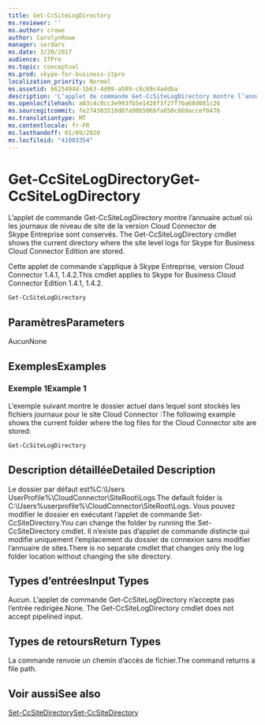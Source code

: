 ```yaml
---
title: Get-CcSiteLogDirectory
ms.reviewer: ''
ms.author: crowe
author: CarolynRowe
manager: serdars
ms.date: 3/20/2017
audience: ITPro
ms.topic: conceptual
ms.prod: skype-for-business-itpro
localization_priority: Normal
ms.assetid: 6625494d-1b63-4d99-a589-c8c69c4addba
description: 'L’applet de commande Get-CcSiteLogDirectory montre l’annuaire actuel où les journaux de niveau de site de la version Cloud Connector de Skype Entreprise sont conservés. '
ms.openlocfilehash: a03c4c0cc3e993fb5e1426f3f27f76a68d081c26
ms.sourcegitcommit: fe274303510d07a90b506bfa050c669accef0476
ms.translationtype: MT
ms.contentlocale: fr-FR
ms.lasthandoff: 01/09/2020
ms.locfileid: "41003354"
---
```

# <a name="get-ccsitelogdirectory"></a><span data-ttu-id="d7dc8-103">Get-CcSiteLogDirectory</span><span class="sxs-lookup"><span data-stu-id="d7dc8-103">Get-CcSiteLogDirectory</span></span>
 
<span data-ttu-id="d7dc8-104">L’applet de commande Get-CcSiteLogDirectory montre l’annuaire actuel où les journaux de niveau de site de la version Cloud Connector de Skype Entreprise sont conservés. </span><span class="sxs-lookup"><span data-stu-id="d7dc8-104">The Get-CcSiteLogDirectory cmdlet shows the current directory where the site level logs for Skype for Business Cloud Connector Edition are stored.</span></span> 
  
<span data-ttu-id="d7dc8-105">Cette applet de commande s’applique à Skype Entreprise, version Cloud Connector 1.4.1, 1.4.2.</span><span class="sxs-lookup"><span data-stu-id="d7dc8-105">This cmdlet applies to Skype for Business Cloud Connector Edition 1.4.1, 1.4.2.</span></span>
  
```powershell
Get-CcSiteLogDirectory
```

## <a name="parameters"></a><span data-ttu-id="d7dc8-106">Paramètres</span><span class="sxs-lookup"><span data-stu-id="d7dc8-106">Parameters</span></span>

<span data-ttu-id="d7dc8-107">Aucun</span><span class="sxs-lookup"><span data-stu-id="d7dc8-107">None</span></span>
  
## <a name="examples"></a><span data-ttu-id="d7dc8-108">Exemples</span><span class="sxs-lookup"><span data-stu-id="d7dc8-108">Examples</span></span>
<span data-ttu-id="d7dc8-109"><a name="Examples"> </a></span><span class="sxs-lookup"><span data-stu-id="d7dc8-109"></span></span>

### <a name="example-1"></a><span data-ttu-id="d7dc8-110">Exemple 1</span><span class="sxs-lookup"><span data-stu-id="d7dc8-110">Example 1</span></span>

<span data-ttu-id="d7dc8-111">L’exemple suivant montre le dossier actuel dans lequel sont stockés les fichiers journaux pour le site Cloud Connector :</span><span class="sxs-lookup"><span data-stu-id="d7dc8-111">The following example shows the current folder where the log files for the Cloud Connector site are stored:</span></span>
  
```powershell
Get-CcSiteLogDirectory
```

## <a name="detailed-description"></a><span data-ttu-id="d7dc8-112">Description détaillée</span><span class="sxs-lookup"><span data-stu-id="d7dc8-112">Detailed Description</span></span>
<span data-ttu-id="d7dc8-113"><a name="DetailedDescription"> </a></span><span class="sxs-lookup"><span data-stu-id="d7dc8-113"></span></span>

<span data-ttu-id="d7dc8-114">Le dossier par défaut est\%C:\Users UserProfile%\CloudConnector\SiteRoot\Logs.</span><span class="sxs-lookup"><span data-stu-id="d7dc8-114">The default folder is C:\Users\%userprofile%\CloudConnector\SiteRoot\Logs.</span></span> <span data-ttu-id="d7dc8-115">Vous pouvez modifier le dossier en exécutant l’applet de commande Set-CcSiteDirectory.</span><span class="sxs-lookup"><span data-stu-id="d7dc8-115">You can change the folder by running the Set-CcSiteDirectory cmdlet.</span></span> <span data-ttu-id="d7dc8-116">Il n’existe pas d’applet de commande distincte qui modifie uniquement l’emplacement du dossier de connexion sans modifier l’annuaire de sites.</span><span class="sxs-lookup"><span data-stu-id="d7dc8-116">There is no separate cmdlet that changes only the log folder location without changing the site directory.</span></span>
  
## <a name="input-types"></a><span data-ttu-id="d7dc8-117">Types d’entrées</span><span class="sxs-lookup"><span data-stu-id="d7dc8-117">Input Types</span></span>
<span data-ttu-id="d7dc8-118"><a name="InputTypes"> </a></span><span class="sxs-lookup"><span data-stu-id="d7dc8-118"></span></span>

<span data-ttu-id="d7dc8-p102">Aucun. L’applet de commande Get-CcSiteLogDirectory n’accepte pas l’entrée redirigée.</span><span class="sxs-lookup"><span data-stu-id="d7dc8-p102">None. The Get-CcSiteLogDirectory cmdlet does not accept pipelined input.</span></span>
  
## <a name="return-types"></a><span data-ttu-id="d7dc8-121">Types de retours</span><span class="sxs-lookup"><span data-stu-id="d7dc8-121">Return Types</span></span>
<span data-ttu-id="d7dc8-122"><a name="ReturnTypes"> </a></span><span class="sxs-lookup"><span data-stu-id="d7dc8-122"></span></span>

<span data-ttu-id="d7dc8-123">La commande renvoie un chemin d’accès de fichier.</span><span class="sxs-lookup"><span data-stu-id="d7dc8-123">The command returns a file path.</span></span>
  
## <a name="see-also"></a><span data-ttu-id="d7dc8-124">Voir aussi</span><span class="sxs-lookup"><span data-stu-id="d7dc8-124">See also</span></span>
<span data-ttu-id="d7dc8-125"><a name="ReturnTypes"> </a></span><span class="sxs-lookup"><span data-stu-id="d7dc8-125"></span></span>

[<span data-ttu-id="d7dc8-126">Set-CcSiteDirectory</span><span class="sxs-lookup"><span data-stu-id="d7dc8-126">Set-CcSiteDirectory</span></span>](set-ccsitedirectory.md)
  

